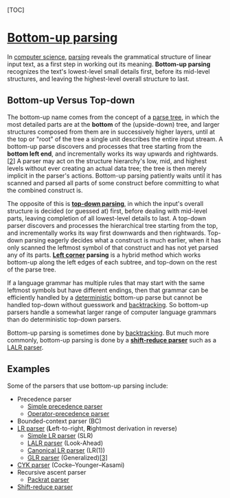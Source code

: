 [TOC]



# [Bottom-up parsing](https://en.wikipedia.org/wiki/Bottom-up_parsing)

In [computer science](https://en.wikipedia.org/wiki/Computer_science), [parsing](https://en.wikipedia.org/wiki/Parsing) reveals the grammatical structure of linear input text, as a first step in working out its meaning. **Bottom-up parsing** recognizes the text's lowest-level small details first, before its mid-level structures, and leaving the highest-level overall structure to last.

## Bottom-up Versus Top-down

The bottom-up name comes from the concept of a [parse tree](https://en.wikipedia.org/wiki/Parse_tree), in which the most detailed parts are at the **bottom** of the (upside-down) tree, and larger structures composed from them are in successively higher layers, until at the top or "root" of the tree a single unit describes the entire input stream. A bottom-up parse discovers and processes that tree starting from the **bottom left end**, and incrementally works its way upwards and rightwards.[[2\]](https://en.wikipedia.org/wiki/Bottom-up_parsing#cite_note-2) A parser may act on the structure hierarchy's low, mid, and highest levels without ever creating an actual data tree; the tree is then merely implicit in the parser's actions. Bottom-up parsing patiently waits until it has scanned and parsed all parts of some construct before committing to what the combined construct is.



The opposite of this is **[top-down parsing](https://en.wikipedia.org/wiki/Top-down_parsing)**, in which the input's overall structure is decided (or guessed at) first, before dealing with mid-level parts, leaving completion of all lowest-level details to last. A top-down parser discovers and processes the hierarchical tree starting from the top, and incrementally works its way first downwards and then rightwards. Top-down parsing eagerly decides what a construct is much earlier, when it has only scanned the leftmost symbol of that construct and has not yet parsed any of its parts. **[Left corner](https://en.wikipedia.org/wiki/Left_corner) parsing** is a hybrid method which works bottom-up along the left edges of each subtree, and top-down on the rest of the parse tree.



If a language grammar has multiple rules that may start with the same leftmost symbols but have different endings, then that grammar can be efficiently handled by a [deterministic](https://en.wikipedia.org/wiki/Deterministic) bottom-up parse but cannot be handled top-down without guesswork and [backtracking](https://en.wikipedia.org/wiki/Backtracking). So bottom-up parsers handle a somewhat larger range of computer language grammars than do deterministic top-down parsers.



Bottom-up parsing is sometimes done by [backtracking](https://en.wikipedia.org/wiki/Backtracking). But much more commonly, bottom-up parsing is done by a **[shift-reduce parser](https://en.wikipedia.org/wiki/Shift-reduce_parser)** such as a [LALR parser](https://en.wikipedia.org/wiki/LALR_parser).





## Examples

Some of the parsers that use bottom-up parsing include:

- Precedence parser
  - [Simple precedence parser](https://en.wikipedia.org/wiki/Simple_precedence_parser)
  - [Operator-precedence parser](https://en.wikipedia.org/wiki/Operator-precedence_parser)
- Bounded-context parser (BC)
- [LR parser](https://en.wikipedia.org/wiki/LR_parser) (**L**eft-to-right, **R**ightmost derivation in reverse)
  - [Simple LR parser](https://en.wikipedia.org/wiki/Simple_LR_parser) (SLR)
  - [LALR parser](https://en.wikipedia.org/wiki/LALR_parser) (Look-Ahead)
  - [Canonical LR parser](https://en.wikipedia.org/wiki/Canonical_LR_parser) (LR(1))
  - [GLR parser](https://en.wikipedia.org/wiki/GLR_parser) (Generalized)[[3\]](https://en.wikipedia.org/wiki/Bottom-up_parsing#cite_note-GruneJacobs2007-3)
- [CYK parser](https://en.wikipedia.org/wiki/CYK_algorithm) (Cocke–Younger–Kasami)
- Recursive ascent parser
  - [Packrat parser](https://en.wikipedia.org/wiki/Packrat_parser)
- [Shift-reduce parser](https://en.wikipedia.org/wiki/Shift-reduce_parser)